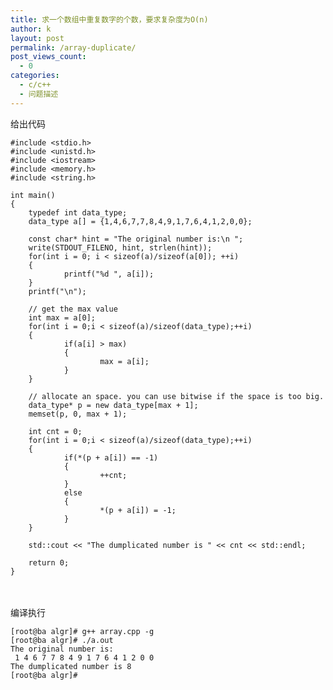 ```yaml
---
title: 求一个数组中重复数字的个数，要求复杂度为O(n)
author: k
layout: post
permalink: /array-duplicate/
post_views_count:
  - 0
categories:
  - c/c++
  - 问题描述
---
```



给出代码

	#include <stdio.h>
	#include <unistd.h>
	#include <iostream>
	#include <memory.h>
	#include <string.h>
 
	int main()
	{
        typedef int data_type;
        data_type a[] = {1,4,6,7,7,8,4,9,1,7,6,4,1,2,0,0};
 
        const char* hint = "The original number is:\n ";
        write(STDOUT_FILENO, hint, strlen(hint));
        for(int i = 0; i < sizeof(a)/sizeof(a[0]); ++i)
        {
                printf("%d ", a[i]);
        }
        printf("\n");
 
        // get the max value
        int max = a[0];
        for(int i = 0;i < sizeof(a)/sizeof(data_type);++i)
        {
                if(a[i] > max)
                {
                        max = a[i];
                }
        }
 
        // allocate an space. you can use bitwise if the space is too big.
        data_type* p = new data_type[max + 1];
        memset(p, 0, max + 1);
 
        int cnt = 0;
        for(int i = 0;i < sizeof(a)/sizeof(data_type);++i)
        {
                if(*(p + a[i]) == -1)
                {
                        ++cnt;
                }
                else
                {
                        *(p + a[i]) = -1;
                }
        }
 
        std::cout << "The dumplicated number is " << cnt << std::endl;
 
        return 0;
	}
　　

编译执行


	[root@ba algr]# g++ array.cpp -g
	[root@ba algr]# ./a.out
	The original number is:
	 1 4 6 7 7 8 4 9 1 7 6 4 1 2 0 0
	The dumplicated number is 8
	[root@ba algr]#